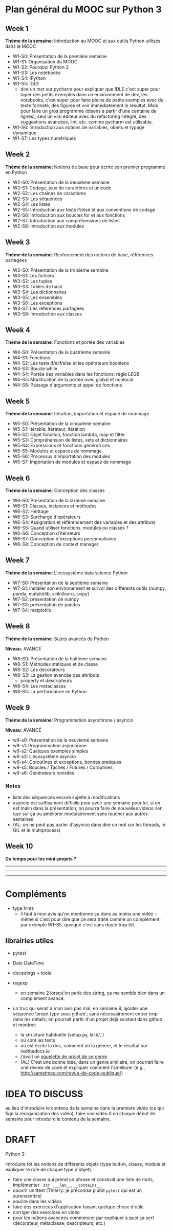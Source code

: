 Plan général du MOOC sur Python 3
=================================

## Week 1
**Thème de la semaine**: Introduction au MOOC et aux outils Python utilisés dans le MOOC

* W1-S0: Présentation de la première semaine
* W1-S1: Organisation du MOOC
* W1-S2: Pourquoi Python 3
* W1-S3: Les notebooks
* W1-S4: iPython
* W1-S5: IDLE
  * dire un mot sur pycharm pour expliquer que IDLE c'est super pour taper des petits exemples dans un environement de dev, les notebooks, c'est super pour faire pleins de petits exemples avec du texte formaté, des figures et voir immédiatement le résultat. Mais pour faire un gros programme (disons à partir d'une centaine de lignes), seul un vrai éditeur avec du refactoring intégré, des suggestions avancées, lint, etc. comme pycharm est utilisable. 
* W1-S6: Introduction aux notions de variables, objets et typage dynamique
* W1-S7: Les types numériques 

## Week 2
**Thème de la semaine**: Notions de base pour écrire son premier
programme en Python

* W2-S0: Présentation de la deuxième semaine
* W2-S1: Codage, jeux de caractères et unicode
* W2-S2: Les chaînes de caractères
* W2-S3: Les séquences
* W2-S4: Les listes
* W2-S5: Introduction aux tests if/else et aux conventions de codage
* W2-S6: Introduction aux boucles for et aux fonctions
* W2-S7: Introduction aux compréhensions de listes
* W2-S8: Introduction aux modules

## Week 3
**Thème de la semaine**: Renforcement des notions de base, références partagées

* W3-S0: Présentation de la troisième semaine
* W3-S1: Les fichiers
* W3-S2: Les tuples
* W3-S3: Tables de hash
* W3-S4: Les dictionnaires
* W3-S5: Les ensembles
* W3-S6: Les exceptions
* W3-S7: Les références partagées
* W3-S8: Introduction aux classes

## Week 4
**Thème de la semaine**: Fonctions et portée des variables

* W4-S0: Présentation de la quatrième semaine
* W4-S1: Fonctions
* W4-S2: Les tests if/elif/else et les opérateurs booléens
* W4-S3: Boucle while
* W4-S4: Portée des variables dans les fonctions: règle LEGB
* W4-S5: Modification de la portée avec global et nonlocal
* W4-S6: Passage d'arguments et appel de fonctions

## Week 5
**Thème de la semaine**: Itération, importation et espace de nommage

* W5-S0: Présentation de la cinquième semaine
* W5-S1: Itérable, itérateur, itération
* W5-S2: Objet fonction, fonction lambda, map et filter
* W5-S3: Compréhension de listes, sets et dictionnaires
* W5-S4: Expressions et fonctions génératrices
* W5-S5: Modules et espaces de nommage
* W5-S6: Processus d'importation des modules
* W5-S7: Importation de modules et espace de nommage


## Week 6
**Thème de la semaine**: Conception des classes

* W6-S0: Présentation de la sixième semaine
* W6-S1: Classes, instances et méthodes
* W6-S2: Héritage
* W6-S3: Surcharge d'opérateurs
* W6-S4: Assignation et référencement des variables et des attributs
* W6-S5: Quand utiliser fonctions, modules ou classes ?
* W6-S6: Conception d'itérateurs
* W6-S7: Conception d'exceptions personnalisées
* W6-S8: Conception de context manager

## Week 7
**Thème de la semaine**: L'ecosystème data science Python

* W7-S0: Présentation de la septième semaine
* W7-S1: installer son environement et survol des différents outils (numpy, panda, matplotlib, scikitlearn, scipy)
* W7-S2: présentation de numpy
* W7-S3: présentation de pandas
* W7-S4: matplotlib

## Week 8 
**Thème de la semaine**: Sujets avancés de Python

**Niveau**: AVANCÉ

* W8-S0: Présentation de la huitième semaine
* W8-S1: Méthodes statiques et de classe
* W8-S2: Les décorateurs
* W8-S3: La gestion avancée des attributs
	* property et descripteurs 
* W8-S4: Les métaclasses
* W8-S5: La performance en Python


## Week 9

**Thème de la semaine**: Programmation asynchrone / asyncio

**Niveau**: AVANCÉ

* w9-s0: Présentation de la neuvième semaine
* w9-s1: Programmation asynchrone
* w9-s2: Quelques exemples simples
* w9-s3: L'écosystème asyncio
* w9-s4: Coroutines et exceptions, bonnes pratiques
* w9-s5: Boucles / Taches / Futures / Coroutines
* w9-s6: Générateurs revisités

### Notes
* liste des séquences encore sujette à modifications
* asyncio est suffisament difficile pour avoir une semaine pour lui, si on est malin dans la présentation, on pourra faire de nouvelles vidéos rien que sur ça ou améliorer modulairement sans toucher aux autres semaines
* (AL: on ne peut pas parler d'asyncio dans dire un mot sur les threads, le GIL et le multiprocess)


## Week 10

**Du temps pour les mini-projets ?**

****
****
****

# Compléments

* type hints
  * il faut à mon avis qu'on mentionne ça dans au moins une vidéo - même si c'est pour dire que ce sera traité comme un complément; par exemple W1-S5, quoique c'est sans doute trop tôt..

## librairies utiles 
* pytest
* Date DateTime
* docstrings + tools
* regexp
  * en semaine 2 lorsqu'on parle des string, ça me semble bien dans un complément avancé. 

* un truc qui serait à mon avis pas mal; en semaine 8, ajouter une séquence 'projet type sous github'; sans nécessairement entrer trop dans les détails, on pourrait partir d'un projet déjà existant dans github et montrer:
  * la structure habituelle (setup.py, lalib/, )
  * où sont les tests
  * où est écrite la doc, comment on la génère, et le résultat sur redthedocs.io
  * j'avait un [squelette de projet de ce genre](https://gitlab.com/parmentelat/minisim2) 
  * [AL] C'est une bonne idée, dans un genre similaire, on pourrait faire une review de code et expliquer comment l'améliorer (e.g., http://sametmax.com/revue-de-code-publique/)
  


IDEA TO DISCUSS
===============
au lieu d'introduire le contenu de la semaine dans la premiere vidéo
(ce qui fige la réorganization des vidéo), faire une vidéo 0 en chaque 
début de semaine pour introduire le contenu de la semaine. 


DRAFT
======
Python 3:

introduire tot les notions de différents objets (type buit-in, classe,
module et expliquer le role de chaque type d'objet). 

* faire une classe qui prend un phrase et construit une liste de mots,
implémenter   `str`  , `__len__`, `__contains__`
* couvrir unittest (Thierry: je préconise plutôt `pytest` qui est un surensemble)
* sourire dans les vidéos
* faire des exercices d'application faisant quelque chose d'utile
* corriger des exercices en vidéo
* pour les notions avancées commencer par expliquer à quoi ça sert
(décorateur, métaclasse, descripteurs, etc.)



    
	
	
	
